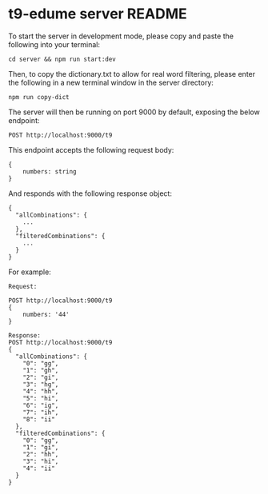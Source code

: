 # t9-edume server README

To start the server in development mode, please copy and paste the following into your terminal:

`cd server && npm run start:dev`

Then, to copy the dictionary.txt to allow for real word filtering, please enter the following in a new terminal window in the server directory:

`npm run copy-dict`

The server will then be running on port 9000 by default, exposing the below endpoint:

`POST http://localhost:9000/t9`

This endpoint accepts the following request body:

    {
    	numbers: string
    }

And responds with the following response object:

    {
      "allCombinations": {
    	...
      },
      "filteredCombinations": {
    	...
      }
    }

For example:

    Request:

    POST http://localhost:9000/t9
    {
    	numbers: '44'
    }

    Response:
    POST http://localhost:9000/t9
    {
      "allCombinations": {
        "0": "gg",
        "1": "gh",
        "2": "gi",
        "3": "hg",
        "4": "hh",
        "5": "hi",
        "6": "ig",
        "7": "ih",
        "8": "ii"
      },
      "filteredCombinations": {
        "0": "gg",
        "1": "gi",
        "2": "hh",
        "3": "hi",
        "4": "ii"
      }
    }
